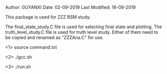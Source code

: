 Author: GUYANXI
Date: 02-09-2019
Last Modified: 16-09-2019

This package is used for ZZZ BSM study.

The final_state_study.C file is used for selecting final state and plotting. The truth_level_study.C file is used for truth level study.
Either of them need to be copied and renamed as "ZZZAna.C" for use.

<1> source command.txt

<2> ./gcc.sh

<3> ./run.sh

